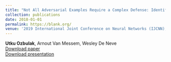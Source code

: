 ```yaml
---
title: "Not All Adversarial Examples Require a Complex Defense: Identifying Over-optimized Adversarial Examples with IQR-based Logit Thresholding"
collection: publications
date: 2018-01-01
permalink: https://blank.org/
venue: '2019 International Joint Conference on Neural Networks (IJCNN), Budapest, Hungary <br /> Main track, Oral'
---
```

**Utku Ozbulak**, Arnout Van Messem, Wesley De Neve <br /> [Download paper](https://blank.org/) <br /> [Download presentation](https://blank.org/)
